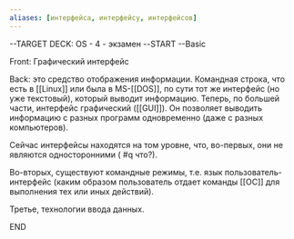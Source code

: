 ```yaml
---
aliases: [интерфейса, интерфейсу, интерфейсов]
---
```


--TARGET DECK: OS - 4 - экзамен
--START
--Basic

Front: Графический интерфейс

Back: это средство отображения информации. Командная строка, что есть в [[Linux]] или была в MS-[[DOS]], по сути тот же интерфейс (но уже текстовый), который выводит информацию. Теперь, по большей части, интерфейс графический ([[GUI]]). Он позволяет выводить информацию с разных программ одновременно (даже с разных компьютеров). 

Сейчас интерфейсы находятся на том уровне, что, во-первых, они не являются односторонними ( #q что?). 

Во-вторых, существуют командные режимы, т.е. язык пользователь-интерфейс (каким образом пользователь отдает команды [[ОС]] для выполнения тех или иных действий). 

Третье, технологии ввода данных.

END